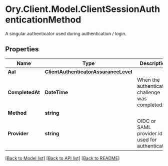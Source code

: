 # Ory.Client.Model.ClientSessionAuthenticationMethod
A singular authenticator used during authentication / login.

## Properties

Name | Type | Description | Notes
------------ | ------------- | ------------- | -------------
**Aal** | [**ClientAuthenticatorAssuranceLevel**](ClientAuthenticatorAssuranceLevel.md) |  | [optional] 
**CompletedAt** | **DateTime** | When the authentication challenge was completed. | [optional] 
**Method** | **string** |  | [optional] 
**Provider** | **string** | OIDC or SAML provider id used for authentication | [optional] 

[[Back to Model list]](../README.md#documentation-for-models) [[Back to API list]](../README.md#documentation-for-api-endpoints) [[Back to README]](../README.md)


